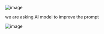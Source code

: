 ![image](https://github.com/nikhilniky/Prompt-engineering/assets/37295610/e209536c-87e4-408f-a06f-716735d1ca02)

we are asking AI model to improve the prompt

![image](https://github.com/nikhilniky/Prompt-engineering/assets/37295610/09ef9a99-b4d3-48ed-9202-b692b8f7bd4b)

